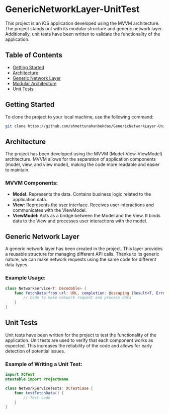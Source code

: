 # GenericNetworkLayer-UnitTest

This project is an iOS application developed using the MVVM architecture. The project stands out with its modular structure and generic network layer. Additionally, unit tests have been written to validate the functionality of the application.

## Table of Contents
- [Getting Started](#getting-started)
- [Architecture](#architecture)
- [Generic Network Layer](#generic-network-layer)
- [Modular Architecture](#modular-architecture)
- [Unit Tests](#unit-tests)

## Getting Started
To clone the project to your local machine, use the following command:

```bash
git clone https://github.com/ahmettunahanbekdas/GenericNetworkLayer-UnitTest
```

## Architecture
The project has been developed using the MVVM (Model-View-ViewModel) architecture. MVVM allows for the separation of application components (model, view, and view model), making the code more readable and easier to maintain.

### MVVM Components:
- **Model:** Represents the data. Contains business logic related to the application data.
- **View:** Represents the user interface. Receives user interactions and communicates with the ViewModel.
- **ViewModel:** Acts as a bridge between the Model and the View. It binds data to the View and processes user interactions with the model.

 ## Generic Network Layer
A generic network layer has been created in the project. This layer provides a reusable structure for managing different API calls. Thanks to its generic nature, we can make network requests using the same code for different data types.

### Example Usage:
```swift
class NetworkService<T: Decodable> {
    func fetchData(from url: URL, completion: @escaping (Result<T, Error>) -> Void) {
        // Code to make network request and process data
    }
}
```


## Unit Tests
Unit tests have been written for the project to test the functionality of the application. Unit tests are used to verify that each component works as expected. This increases the reliability of the code and allows for early detection of potential issues.

### Example of Writing a Unit Test:
```swift
import XCTest
@testable import ProjectName

class NetworkServiceTests: XCTestCase {
    func testFetchData() {
        // Test code
    }
}
 ```
